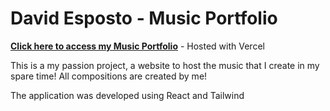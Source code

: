 # **David Esposto - Music Portfolio**

[**Click here to access my Music Portfolio**](https://music-portfolio-iota.vercel.app/)  - Hosted with Vercel

This is a my passion project, a website to host the music that I create in my spare time! All compositions are created by me! 

The application was developed using React and Tailwind
